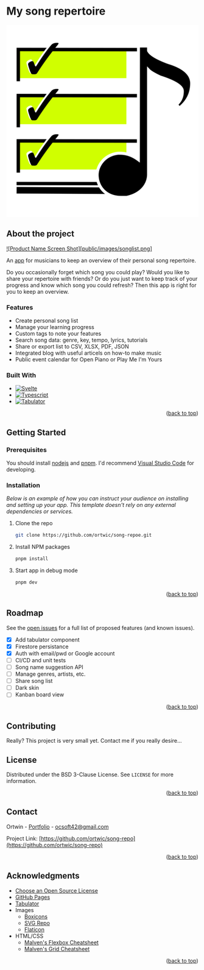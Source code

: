 <a name="readme-top"></a>

# My song repertoire
![logo](public/logo.svg)

## About the project

[![Product Name Screen Shot][public/images/songlist.png]](https://song-repo.web.app)

An [app](https://song-repo.web.app) for musicians to keep an overview of their personal song repertoire.

Do you occasionally forget which song you could play? Would you like to share your repertoire with friends? 
Or do you just want to keep track of your progress and know which song you could refresh? 
Then this app is right for you to keep an overview.

### Features
- Create personal song list
- Manage your learning progress
- Custom tags to note your features
- Search song data: genre, key, tempo, lyrics, tutorials
- Share or export list to CSV, XLSX, PDF, JSON
- Integrated blog with useful articels on how-to make music
- Public event calendar for Open Piano or Play Me I'm Yours

### Built With

* [![Svelte][Svelte.dev]][Svelte-url]
* [![Typescript][Typescript.dev]][Typescript-url]
* [![Tabulator][Tabulator.dev]][Tabulator-url]

<p align="right">(<a href="#readme-top">back to top</a>)</p>

## Getting Started

### Prerequisites

You should install [nodejs](https://nodejs.org) and [pnpm](https://pnpm.io). I'd recommend [Visual Studio Code](https://code.visualstudio.com) for developing.

### Installation

_Below is an example of how you can instruct your audience on installing and setting up your app. This template doesn't rely on any external dependencies or services._

1. Clone the repo
   ```sh
   git clone https://github.com/ortwic/song-repoe.git
   ```
2. Install NPM packages
   ```sh
   pnpm install
   ```
3. Start app in debug mode
   ```js
   pnpm dev
   ```

<p align="right">(<a href="#readme-top">back to top</a>)</p>

## Roadmap

See the [open issues](https://github.com/users/ortwic/projects/2/views/1) for a full list of proposed features (and known issues).

- [x] Add tabulator component
- [x] Firestore persistance
- [x] Auth with email/pwd or Google account
- [ ] CI/CD and unit tests
- [ ] Song name suggestion API
- [ ] Manage genres, artists, etc.
- [ ] Share song list
- [ ] Dark skin
- [ ] Kanban board view

<p align="right">(<a href="#readme-top">back to top</a>)</p>

## Contributing

Really? This project is very small yet. Contact me if you really desire...

## License

Distributed under the BSD 3-Clause License. See `LICENSE` for more information.

<p align="right">(<a href="#readme-top">back to top</a>)</p>

## Contact

Ortwin - [Portfolio](https://ortwic.github.io/) - ocsoft42@gmail.com

Project Link: [https://github.com/ortwic/song-repo](https://github.com/ortwic/song-repo)

<p align="right">(<a href="#readme-top">back to top</a>)</p>

## Acknowledgments

* [Choose an Open Source License](https://choosealicense.com)
* [GitHub Pages](https://pages.github.com)
* [Tabulator](https://tabulator.info)
* Images
  * [Boxicons](https://boxicons.com)
  * [SVG Repo](https://www.svgrepo.com/)
  * [Flaticon](https://www.flaticon.com/)
* HTML/CSS
  * [Malven's Flexbox Cheatsheet](https://flexbox.malven.co/)
  * [Malven's Grid Cheatsheet](https://grid.malven.co/)

<p align="right">(<a href="#readme-top">back to top</a>)</p>

[Svelte.dev]: https://img.shields.io/badge/Svelte-4A4A55?style=for-the-badge&logo=svelte&logoColor=FF3E00
[Svelte-url]: https://svelte.dev/
[Typescript.dev]: https://img.shields.io/badge/Typescript-3178c6?style=for-the-badge&logo=typescript&logoColor=FFFFFF
[Typescript-url]: https://www.typescriptlang.org/
[Tabulator.dev]: https://img.shields.io/badge/Tabulator-4A4A55?style=for-the-badge&logo=tabulator&logoColor=3FB449
[Tabulator-url]: https://www.tabulator.info/
